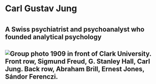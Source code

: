 <main>
  <h1> Carl Gustav Jung<h1>
  <h2> A Swiss psychiatrist and psychoanalyst who founded analytical psychology<h2>
  <img src="https://upload.wikimedia.org/wikipedia/commons/e/e1/Hall_Freud_Jung_in_front_of_Clark_1909.jpg" alt="Group photo 1909 in front of Clark University. Front row, Sigmund Freud, G. Stanley Hall, Carl Jung. Back row, Abraham Brill, Ernest Jones, Sándor Ferenczi.">
    
</main>

